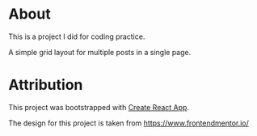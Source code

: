 # About

This is a project I did for coding practice.

A simple grid layout for multiple posts in a single page.

# Attribution

This project was bootstrapped with [Create React App](https://github.com/facebook/create-react-app).

The design for this project is taken from https://www.frontendmentor.io/